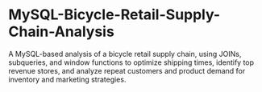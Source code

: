 # MySQL-Bicycle-Retail-Supply-Chain-Analysis
A MySQL-based analysis of a bicycle retail supply chain, using JOINs, subqueries, and window functions to optimize shipping times, identify top revenue stores, and analyze repeat customers and product demand for inventory and marketing strategies.
